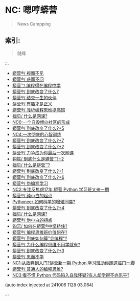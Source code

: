 # NC: 嗯哼蟒营
> News Campping

## 索引:
> 随缘

::.

- [ 蟒营®/ 视而不见](200915-ZoomQuiet-3not-see.md)
- [ 蟒营®/ 惑而不问](200917-ZoomQuiet-3not-ask.md)
- [ 蟒营™/ 编程得在编程中学](200512-ZoomQuiet-6py-learn-in-coding.md)
- [ 蟒营®/ 到底改变了什么?](200703-ZoomQuiet-10py-wtfc-0.md)
- [ 蟒营®/ 结交一生的伙伴](200610-ZoomQuiet-9py-101friends.md)
- [ 蟒营®/ 有趣才是正义](200611-ZoomQuiet-9py-101funny.md)
- [ 蟒营®/ 浅析编程思维提高班](200606-ZoomQuiet-9py-simple101camp.md)
- [ 拙见/ 什么是网课?](200315-ZoomQuiet-IMHO-whatis-online-course.md)
- [ NC0:一个自毁倾向社区的形成](190711-NC101-self-destruction.md)
- [ 蟒营®/ 到底改变了什么?+5](200714-ZoomQuiet-10py-wtfc-5.md)
- [ NC4:一次彻底的心智训练](200202-NC4-what-is5py.md)
- [ 蟒营®/ 到底改变了什么?+7](200721-ZoomQuiet-10py-wtfc-7.md)
- [ 蟒营®/ 到底改变了什么?+2](200708-ZoomQuiet-10py-wtfc-2.md)
- [ 蟒营®/ 力争成为你最后一次网课](200604-ZoomQuiet-9py-all-goal4u.md)
- [ 钩陈/ 到底什么是蟒营™?+2](200531-ZoomQuiet-OldTouch-what101camp3.md)
- [ 拙见/ 什么是蟒营™?](200401-ZoomQuiet-IMHO-whatis-101camp.md)
- [ 蟒营®/ 到底改变了什么?+1](200706-ZoomQuiet-10py-wtfc-1.md)
- [ 蟒营®/ 到底改变了什么?+6](200716-ZoomQuiet-10py-wtfc-6.md)
- [ 蟒营®/ 伪编程学习](200908-ZoomQuiet-fake-learnning.md)
- [ NC2:专注反焦虑17年:蟒营 Python 学习班又来一期](190905-3py-just101camp.md)
- [ 蟒营®/ 纯小白的起点](200614-ZoomQuiet-9py-pure101.md)
- [ Pythoneer 如何科学的增殖同类?](181012-preNC-pythoneer-growthup.md)
- [ 蟒营®/ 到底改变了什么?+4](200712-ZoomQuiet-10py-wtfc-4.md)
- [ 拙见/ 什么是网课?](200816-ZoomQuiet-wtf-online-course.md)
- [ 蟒营®/ 伪小白的拐点](200618-ZoomQuiet-9py-fake101.md)
- [ 钩沉/ 如何在蟒营®中坚持住?](200801-ZoomQuiet-10py-wtfc-8.md)
- [ 蟒营®/ 编程思维班价值何在?](200606-ZoomQuiet-9py-worth101camp.md)
- [ 蟒营®/ 到底如何算"会编程"?](200630-ZoomQuiet-10py-wtf-can-coding.md)
- [ 蟒营®/ 为什么编程思维不用学就有?](200811-ZoomQuiet-wtf-coding-mind.md)
- [ 蟒营®/ 到底改变了什么?+3](200711-ZoomQuiet-10py-wtfc-3.md)
- [ 蟒营®/ 思而不学](200918-ZoomQuiet-3not-learn.md)
- [ NC1:从放弃到入门?蟒营新一期 Python 学习班助你踢这临门一脚](190902-3py-what-is-camp.md)
- [ 蟒营®/ 普通人的编程思维?](200607-ZoomQuiet-9py-101programming.md)
- [ NC3:看不懂 Python 代码陷入自我怀疑?有人却学得不亦乐乎?](191103-4py-how2joy-coding.md)

(auto index injected at 241006 1128 03.064) 

.::


